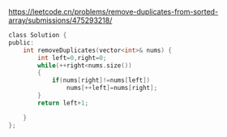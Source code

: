 https://leetcode.cn/problems/remove-duplicates-from-sorted-array/submissions/475293218/

```C
class Solution {
public:
    int removeDuplicates(vector<int>& nums) {
        int left=0,right=0;
        while(++right<nums.size())
        {
            if(nums[right]!=nums[left])
                nums[++left]=nums[right];
        }
        return left+1;

    }
};
```
